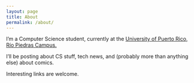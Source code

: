 ```yaml
---
layout: page
title: About
permalink: /about/
---
```

I’m a Computer Science student, currently at the [University of Puerto Rico, Río Piedras Campus.](http://ccom.uprrp.edu/2016/wordpress/)

I’ll be posting about CS stuff, tech news, and (probably more than anything else) about comics.

Interesting links are welcome.